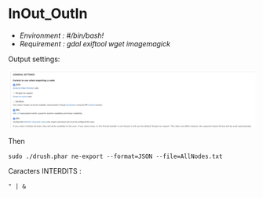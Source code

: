 # InOut_OutIn
* *Environment : #/bin/bash!*
* *Requirement : gdal exiftool wget imagemagick*

Output settings:

![Screenshot](Img/Node_Export.png)

Then
```
sudo ./drush.phar ne-export --format=JSON --file=AllNodes.txt
```
Caracters INTERDITS :
```
" | &
```
